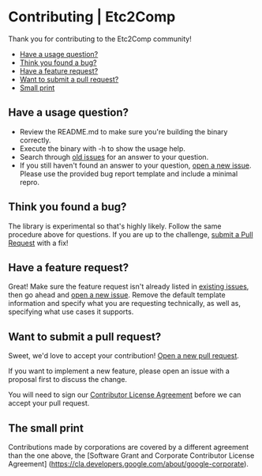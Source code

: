 # Contributing | Etc2Comp

Thank you for contributing to the Etc2Comp community!

 - [Have a usage question?](#question)
 - [Think you found a bug?](#issue)
 - [Have a feature request?](#feature)
 - [Want to submit a pull request?](#submit)
 - [Small print](#smallprint)

## <a name="question"></a> Have a usage question?

 - Review the README.md to make sure you're building the binary correctly.
 - Execute the binary with -h to show the usage help.
 - Search through [old issues](https://github.com/google/etc2comp/issues)
 for an answer to your question.
 - If you still haven't found an answer to your question, [open a new issue](https://github.com/google/etc2comp/issues/new).
Please use the provided bug report template and include a minimal repro.

## <a name="issue"></a> Think you found a bug?

The library is experimental so that's highly likely. Follow the same
procedure above for questions. If you are up to the challenge,
[submit a Pull Request](#submit) with a fix!

## <a name="feature"></a> Have a feature request?

Great! Make sure the feature request isn't already listed in 
[existing issues](https://github.com/google/etc2comp/issues),
then go ahead and [open a new issue](https://github.com/google/etc2comp/issues/new).
Remove the default template information and specify what you are requesting
technically, as well as, specifying what use cases it supports.

## <a name="submit"></a> Want to submit a pull request?

Sweet, we'd love to accept your contribution! [Open a new pull request](https://github.com/google/etc2comp/compare).

If you want to implement a new feature, please open an issue with a
proposal first to discuss the change.

You will need to sign our [Contributor License Agreement](https://cla.developers.google.com/about/google-individual)
before we can accept your pull request.

## <a name="smallprint"></a> The small print
Contributions made by corporations are covered by a different
agreement than the one above, the
[Software Grant and Corporate Contributor License Agreement]
(https://cla.developers.google.com/about/google-corporate).